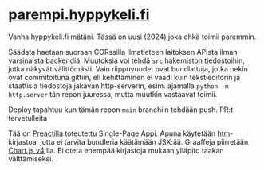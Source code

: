 
# [parempi.hyppykeli.fi](https://parempi.hyppykeli.fi)

Vanha hyppykeli.fi mätäni. Tässä on uusi (2024) joka ehkä toimii paremmin.

Säädata haetaan suoraan CORssilla Ilmatieteen laitoksen APIsta ilman varsinaista backendiä. Muutoksia voi tehdä `src` hakemiston tiedostoihin, jotka näkyvät välittömästi. Vain riippuvuudet ovat bundlattuja, jotka nekin ovat commitoituna gittiin, eli kehittäminen ei vaadi kuin tekstieditorin ja staattisia tiedostoja jakavan http-serverin, esim. ajamalla `python -m http.server` tän repon juuressa, mutta muutkin vastaavat toimii.

Deploy tapahtuu kun tämän repon `main` branchiin tehdään push. PR:t tervetulleita


Tää on [Preactilla](https://preactjs.com/) toteutettu Single-Page Appi. Apuna käytetään [htm](https://github.com/developit/htm)-kirjastoa, jotta ei tarvita
bundleria käätämään JSX:ää. Graaffeja piirretään [Chart.js v4](https://www.chartjs.org/):lla. Ei oteta enempää kirjastoja mukaan ylläpito taakan välttämiseksi.

